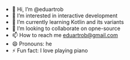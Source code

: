 - 👋 Hi, I’m @eduartrob
- 👀 I’m interested in interactive development
- 🌱 I’m currently learning Kotlin and its variants
- 💞️ I’m looking to collaborate on opne-source
- 📫 How to reach me eduartrob@gmail.com
- 😄 Pronouns: he
- ⚡ Fun fact: I love playing piano
